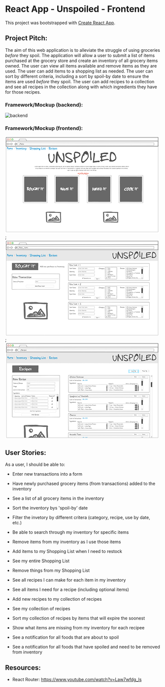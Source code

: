 # React App - Unspoiled - Frontend

This project was bootstrapped with [Create React App](https://github.com/facebook/create-react-app).

## Project Pitch:
The aim of this web application is to alleviate the struggle of using groceries <em>before</em> they spoil. The application will allow a user to submit a list of items purchased at the grocery store and create an inventory of all grocery items owned. The user can view all items available and remove items as they are used. The user can add items to a shopping list as needed. The user can sort by different criteria, including a sort by spoil-by date to ensure the items are used <em>before</em> they spoil. The user can add recipes to a collection and see all recipes in the collection along with which ingredients they have for those recipes. 

### Framework/Mockup (backend):
![backend](https://i.ibb.co/B3Hv5fL/unspoiled-backend-diagram.jpg)

### Framework/Mockup (frontend):
![Homepage](images/home_mock.png);
![newitems](images/new_items_mock.png);
![recipes](images/recipes_mock.png)

## User Stories:
As a user, I should be able to:
-	Enter new transactions into a form
-   Have newly purchased grocery items (from transactions) added to the inventory
-	See a list of all grocery items in the inventory
-	Sort the inventory bys 'spoil-by’ date
-	Filter the invetory by different critera (category, recipe, use by date, etc.)
-	Be able to search through my inventory for specific items
-	Remove items from my inventory as I use those items

-	Add items to my Shopping List when I need to restock
-	See my entire Shopping List
-	Remove things from my Shopping List
-	See all recipes I can make for each item in my inventory
-	See all items I need for a recipe (including optional items)
-	Add new recipes to my collection of recipes
-	See my collection of recipes
-	Sort my collection of recipes by items that will expire the soonest
-	Show what items are missing from my inventory for each recipee
-	See a notification for all foods that are about to spoil
-	See a notification for all foods that have spoiled and need to be removed from inventory

## Resources:
- React Router: https://www.youtube.com/watch?v=Law7wfdg_ls
